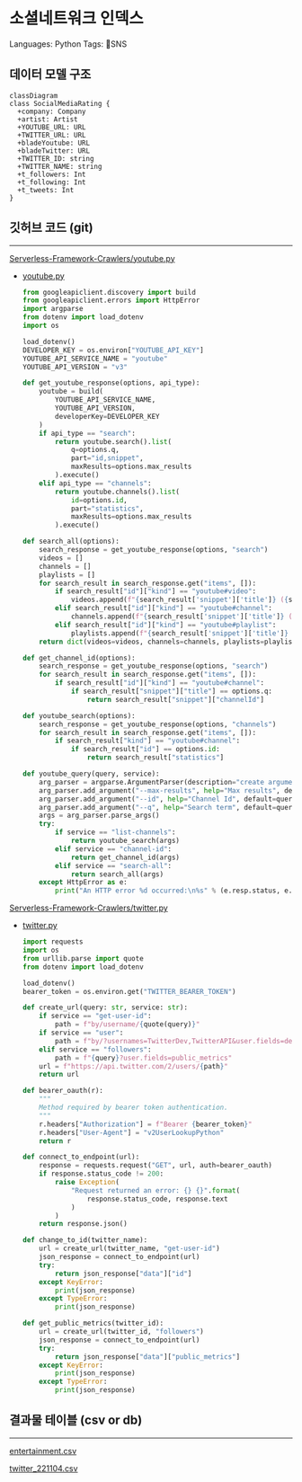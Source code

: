 # 소셜네트워크 인덱스

Languages: Python
Tags: SNS

## 데이터 모델 구조

```mermaid
classDiagram
class SocialMediaRating {
  +company: Company
  +artist: Artist
  +YOUTUBE_URL: URL
  +TWITTER_URL: URL
  +bladeYoutube: URL
  +bladeTwitter: URL
  +TWITTER_ID: string
  +TWITTER_NAME: string
  +t_followers: Int
  +t_following: Int
  +t_tweets: Int
}

```

## 깃허브 코드 (git)

---

[Serverless-Framework-Crawlers/youtube.py](https://github.com/AndrewDongminYoo/Serverless-Framework-Crawlers/blob/main/social-count/youtube.py)

- [youtube.py](https://github.com/AndrewDongminYoo/Serverless-Framework-Crawlers/blob/main/social-count/youtube.py)

  ```python
  from googleapiclient.discovery import build
  from googleapiclient.errors import HttpError
  import argparse
  from dotenv import load_dotenv
  import os

  load_dotenv()
  DEVELOPER_KEY = os.environ["YOUTUBE_API_KEY"]
  YOUTUBE_API_SERVICE_NAME = "youtube"
  YOUTUBE_API_VERSION = "v3"

  def get_youtube_response(options, api_type):
      youtube = build(
          YOUTUBE_API_SERVICE_NAME,
          YOUTUBE_API_VERSION,
          developerKey=DEVELOPER_KEY
      )
      if api_type == "search":
          return youtube.search().list(
              q=options.q,
              part="id,snippet",
              maxResults=options.max_results
          ).execute()
      elif api_type == "channels":
          return youtube.channels().list(
              id=options.id,
              part="statistics",
              maxResults=options.max_results
          ).execute()

  def search_all(options):
      search_response = get_youtube_response(options, "search")
      videos = []
      channels = []
      playlists = []
      for search_result in search_response.get("items", []):
          if search_result["id"]["kind"] == "youtube#video":
              videos.append(f"{search_result['snippet']['title']} ({search_result['id']['videoId']}) : (채널명 {search_result['snippet']['channelTitle']})")
          elif search_result["id"]["kind"] == "youtube#channel":
              channels.append(f"{search_result['snippet']['title']} ({search_result['id']['channelId']}) : (채널명 {search_result['snippet']['channelTitle']})")
          elif search_result["id"]["kind"] == "youtube#playlist":
              playlists.append(f"{search_result['snippet']['title']} ({search_result['id']['playlistId']}) : (채널명 {search_result['snippet']['channelTitle']})")
      return dict(videos=videos, channels=channels, playlists=playlists)

  def get_channel_id(options):
      search_response = get_youtube_response(options, "search")
      for search_result in search_response.get("items", []):
          if search_result["id"]["kind"] == "youtube#channel":
              if search_result["snippet"]["title"] == options.q:
                  return search_result["snippet"]["channelId"]

  def youtube_search(options):
      search_response = get_youtube_response(options, "channels")
      for search_result in search_response.get("items", []):
          if search_result["kind"] == "youtube#channel":
              if search_result["id"] == options.id:
                  return search_result["statistics"]

  def youtube_query(query, service):
      arg_parser = argparse.ArgumentParser(description="create argument namespace")
      arg_parser.add_argument("--max-results", help="Max results", default=100)
      arg_parser.add_argument("--id", help="Channel Id", default=query)
      arg_parser.add_argument("--q", help="Search term", default=query)
      args = arg_parser.parse_args()
      try:
          if service == "list-channels":
              return youtube_search(args)
          elif service == "channel-id":
              return get_channel_id(args)
          elif service == "search-all":
              return search_all(args)
      except HttpError as e:
          print("An HTTP error %d occurred:\n%s" % (e.resp.status, e.content))
  ```

[Serverless-Framework-Crawlers/twitter.py](https://github.com/AndrewDongminYoo/Serverless-Framework-Crawlers/blob/main/social-count/twitter.py)

- [twitter.py](https://github.com/AndrewDongminYoo/Serverless-Framework-Crawlers/blob/main/social-count/twitter.py)

  ```python
  import requests
  import os
  from urllib.parse import quote
  from dotenv import load_dotenv

  load_dotenv()
  bearer_token = os.environ.get("TWITTER_BEARER_TOKEN")

  def create_url(query: str, service: str):
      if service == "get-user-id":
          path = f"by/username/{quote(query)}"
      if service == "user":
          path = f"by/?usernames=TwitterDev,TwitterAPI&user.fields=description,created_at"
      elif service == "followers":
          path = f"{query}?user.fields=public_metrics"
      url = f"https://api.twitter.com/2/users/{path}"
      return url

  def bearer_oauth(r):
      """
      Method required by bearer token authentication.
      """
      r.headers["Authorization"] = f"Bearer {bearer_token}"
      r.headers["User-Agent"] = "v2UserLookupPython"
      return r

  def connect_to_endpoint(url):
      response = requests.request("GET", url, auth=bearer_oauth)
      if response.status_code != 200:
          raise Exception(
              "Request returned an error: {} {}".format(
                  response.status_code, response.text
              )
          )
      return response.json()

  def change_to_id(twitter_name):
      url = create_url(twitter_name, "get-user-id")
      json_response = connect_to_endpoint(url)
      try:
          return json_response["data"]["id"]
      except KeyError:
          print(json_response)
      except TypeError:
          print(json_response)

  def get_public_metrics(twitter_id):
      url = create_url(twitter_id, "followers")
      json_response = connect_to_endpoint(url)
      try:
          return json_response["data"]["public_metrics"]
      except KeyError:
          print(json_response)
      except TypeError:
          print(json_response)
  ```

## 결과물 테이블 (csv or db)

---

[entertainment.csv](https://github.com/AndrewDongminYoo/Serverless-Framework-Crawlers/blob/main/doc/크롤링%20스크래핑%20자동화테스트/완료된%20크롤링%20프로젝트/소셜네트워크%20인덱스/entertainment%20csv.csv)

[twitter_221104.csv](https://github.com/AndrewDongminYoo/Serverless-Framework-Crawlers/blob/main/doc/크롤링%20스크래핑%20자동화테스트/완료된%20크롤링%20프로젝트/소셜네트워크%20인덱스/twitter_221104%20csv.csv)
